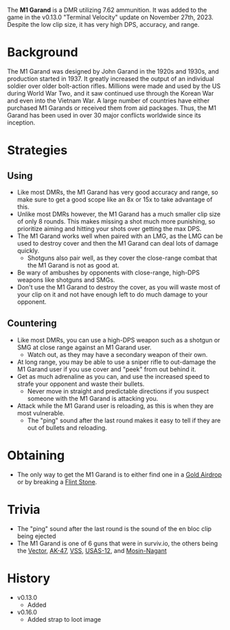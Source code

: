 The **M1 Garand** is a DMR utilizing 7.62 ammunition. It was added to the game in the v0.13.0 "Terminal Velocity" update on November 27th, 2023. Despite the low clip size, it has very high DPS, accuracy, and range.

# Background

The M1 Garand was designed by John Garand in the 1920s and 1930s, and production started in 1937. It greatly increased the output of an individual soldier over older bolt-action rifles. Millions were made and used by the US during World War Two, and it saw continued use through the Korean War and even into the Vietnam War. A large number of countries have either purchased M1 Garands or received them from aid packages. Thus, the M1 Garand has been used in over 30 major conflicts worldwide since its inception.

# Strategies

## Using

- Like most DMRs, the M1 Garand has very good accuracy and range, so make sure to get a good scope like an 8x or 15x to take advantage of this.
- Unlike most DMRs however, the M1 Garand has a much smaller clip size of only 8 rounds. This makes missing a shot much more punishing, so prioritize aiming and hitting your shots over getting the max DPS.
- The M1 Garand works well when paired with an LMG, as the LMG can be used to destroy cover and then the M1 Garand can deal lots of damage quickly.
  - Shotguns also pair well, as they cover the close-range combat that the M1 Garand is not as good at.
- Be wary of ambushes by opponents with close-range, high-DPS weapons like shotguns and SMGs.
- Don't use the M1 Garand to destroy the cover, as you will waste most of your clip on it and not have enough left to do much damage to your opponent.

## Countering

- Like most DMRs, you can use a high-DPS weapon such as a shotgun or SMG at close range against an M1 Garand user.
  - Watch out, as they may have a secondary weapon of their own.
- At long range, you may be able to use a sniper rifle to out-damage the M1 Garand user if you use cover and "peek" from out behind it.
- Get as much adrenaline as you can, and use the increased speed to strafe your opponent and waste their bullets.
  - Never move in straight and predictable directions if you suspect someone with the M1 Garand is attacking you.
- Attack while the M1 Garand user is reloading, as this is when they are most vulnerable.
  - The "ping" sound after the last round makes it easy to tell if they are out of bullets and reloading.

# Obtaining

- The only way to get the M1 Garand is to either find one in a [Gold Airdrop](/obstacles/gold_airdrop_crate) or by breaking a [Flint Stone](/obstacles/flint_stone).

# Trivia

- The "ping" sound after the last round is the sound of the en bloc clip being ejected
- The M1 Garand is one of 6 guns that were in surviv.io, the others being the [Vector](/weapons/guns/vector), [AK-47](/weapons/guns/ak47), [VSS](/weapons/guns/vss), [USAS-12](/weapons/guns/usas12), and [Mosin-Nagant](/weapons/guns/mosin)

# History

- v0.13.0
  - Added
- v0.16.0
  - Added strap to loot image